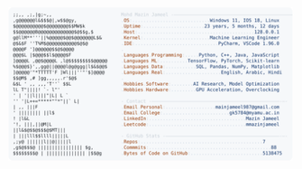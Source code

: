 <picture>
  <source srcset="https://raw.githubusercontent.com/mmazinjameel/mmazinjameel/main/dark_mode.svg?v=1744858693" media="(prefers-color-scheme: dark)">
  <img src="https://raw.githubusercontent.com/mmazinjameel/mmazinjameel/main/light_mode.svg?v=1744858693">
</picture>

